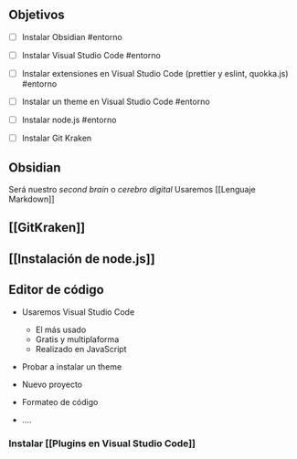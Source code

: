 
## Objetivos

- [ ] Instalar Obsidian  #entorno 
- [ ] Instalar  Visual Studio Code   #entorno
- [ ] Instalar extensiones en Visual Studio Code (prettier  y eslint, quokka.js)  #entorno
- [ ] Instalar un theme en Visual Studio Code  #entorno 
- [ ] Instalar node.js  #entorno 
- [ ] Instalar Git Kraken 


## Obsidian
Será nuestro *second brain* o *cerebro digital*
Usaremos [[Lenguaje Markdown]]

## [[GitKraken]]

## [[Instalación de node.js]]


## Editor de código

- Usaremos Visual Studio Code
	- El más usado
	- Gratis  y  multiplaforma
	- Realizado en JavaScript

- Probar a instalar un theme
- Nuevo proyecto
- Formateo de código
- ....

### Instalar [[Plugins en Visual Studio Code]]



